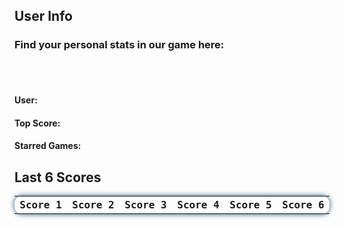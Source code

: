 <html>
  <style>
    #lastscore{
      font-family: 'Fira Mono', monospace !important;
      border-collapse: collapse;
      width: 100%;
      border-radius: 0.75em;
      box-shadow: 0 0 0.5em #175178;
      padding: 10px 10px;
      display: table;
    }
    
    #finder{
      position: absolute;
      top: 235px;
      left: 49%;
      justify-content: right;
      width: fit-content;
      height: fit-content;
      display: inline-block;
      padding: 10px;
    }

    #search{
      width: 200px;
      border-radius: 13px;
      text-align: center;
      height: fit-content;
      background-color: transparent !important;
      border: none;
      color: white;  
      box-shadow: 0 0 1em #175178;
    }

    ::placeholder{
      color: white; 
    }
    .navigation-button{
      height: 40px;
      width: 40px;
      background-color: #e5b76d;
      border-radius: 50%;
      display: inline-block;
      justify-content: center;
      padding: 0px;
      margin: 5px;
      font-size: 10pt;
      color: #20323f;
      border-width: 2px;
      box-shadow: 0 0 1em #175178;
    }

    #return-button{
      background-color: #368ac2;
      color: white;
      border-color: white;
    }
    #RegistrationError{
      text-align: center;
      align-self: center;
      background-color: rgb(223, 109, 109, 0.60);
      border-radius: 0.5em;
      min-height: 25px;
      width: 100%;
      line-height: 25px;
      display: none;
    }
    #RegistrationSuccess{
      text-align: center;
      align-self: center;
      background-color: rgb(109, 223, 109, 0.60);
      border-radius: 0.5em;
      min-height: 25px;
      width: 100%;
      line-height: 25px;
      display: none;
    }
  </style>

  <h2 id='User'> User Info </h2>
  <h3>Find your personal stats in our game here: </h3>
  <br>
  <br>
  <h4>User:  </h4>
  <h4 id='TopScore'>Top Score:  </h4>
  <h4>Starred Games:  </h4>
  <h2>Last 6 Scores</h2>
  <table id="lastscore">
    <tr>
      <th>Score 1</th>
      <th>Score 2</th>
      <th>Score 3</th>
      <th>Score 4</th>
      <th>Score 5</th>
      <th>Score 6</th>
    </tr>
  </table>  
  <script>
// let userid = localStorage.getItem("userid");
let userid = 'ekam'
try {
fetch('https://dncodecrunch.duckdns.org/api/lastscore/retrieve', {
   'method': 'POST' ,
   'headers' : {'Content-Type': 'application/json'},
   'mode': 'cors',
   'body': JSON.stringify({'username':userid}),
})
   .then(response => response.json())
   .then(data => {
console.log(data);
$('#lastscore tr').slice(1).remove();
//adds score row
// Adds the new scores to the leaderboard from the json data
$('#lastscore').append('<tr style="text-align:center"><td>'
      + data.score1 + '</td><td>'
      + data.score2 + '</td><td>'
      + data.score3 + '</td><td>'
      + data.score4 + '</td><td>'
      + data.score5 + '</td><td>'
      + data.score6 + '</td><td>'
     );
$('#User').append(userid);
$('#TopScore').append(Object.values(data).reduce((max,score) => score > max? score : max));

   });

    } catch(e){
        console.log(error);
        debugger;
    }

</script>
</html>